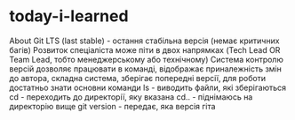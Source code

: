 # today-i-learned
About Git
LTS (last stable) - остання стабільна версія (немає критичних багів)
Розвиток спеціаліста може піти в двох напрямках (Tech Lead OR Team Lead, тобто менеджерському або технічному)
Система контролю версій дозволяє працювати в команді, відображає приналежність змін до автора, складна система, зберігає попередні версії, для роботи достатньо знати основни команди 
ls - виводить файли, які зберігаються
cd - переходить до директорії,  яку вказана
cd.. - піднімаюсь на директорію вище
git version - передає, яка версія гіта
